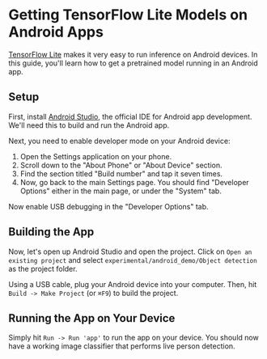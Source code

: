 # Getting TensorFlow Lite Models on Android Apps

[TensorFlow Lite](https://tensorflow.org/lite) makes it very easy to run inference on Android devices. In this guide, you'll learn how to get a pretrained model running in an Android app.

## Setup

First, install [Android Studio](https://developer.android.com/studio/), the official IDE for Android app development. We'll need this to build and run the Android app.

Next, you need to enable developer mode on your Android device:

1. Open the Settings application on your phone.
2. Scroll down to the "About Phone" or "About Device" section.
3. Find the section titled "Build number" and tap it seven times.
4. Now, go back to the main Settings page. You should find "Developer Options" either in the main page, or under the "System" tab.

Now enable USB debugging in the "Developer Options" tab.

## Building the App

Now, let's open up Android Studio and open the project. Click on `Open an existing project` and select `experimental/android_demo/Object detection` as the project folder.

Using a USB cable, plug your Android device into your computer. Then, hit `Build -> Make Project` (or `⌘F9`) to build the project. 

## Running the App on Your Device

Simply hit `Run -> Run 'app'` to run the app on your device. You should now have a working image classifier that performs live person detection.
